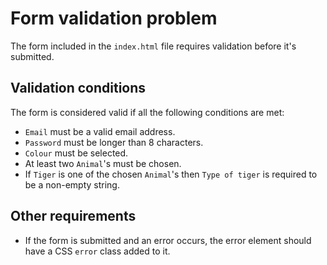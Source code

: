 Form validation problem
=======================
The form included in the `index.html` file requires validation before it's submitted.

## Validation conditions
The form is considered valid if all the following conditions are met:
* `Email` must be a valid email address.
* `Password` must be longer than 8 characters.
* `Colour` must be selected.
* At least two `Animal`'s must be chosen.
* If `Tiger` is one of the chosen `Animal`'s then `Type of tiger` is required to be a non-empty string.

## Other requirements
* If the form is submitted and an error occurs, the error element should have a CSS `error` class added to it.
